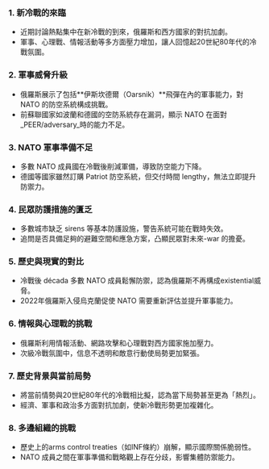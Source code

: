 ### 1. 新冷戰的來臨  
- 近期討論熱點集中在新冷戰的到來，俄羅斯和西方國家的對抗加劇。  
- 軍事、心理戰、情報活動等多方面壓力增加，讓人回憶起20世紀80年代的冷戰氛圍。  

### 2. 軍事威脅升級  
- 俄羅斯展示了包括**伊斯坎德爾（Oarsnik）**飛彈在內的軍事能力，對 NATO 的防空系統構成挑戰。  
- 前蘇聯國家如波蘭和德國的空防系統存在漏洞，顯示 NATO 在面對_PEER/adversary_時的能力不足。  

### 3. NATO 軍事準備不足  
- 多數 NATO 成員國在冷戰後削減軍備，導致防空能力下降。  
- 德國等國家雖然訂購 Patriot 防空系統，但交付時間 lengthy，無法立即提升防禦力。  

### 4. 民眾防護措施的匱乏  
- 多數城市缺乏 sirens 等基本防護設施，警告系統可能在戰時失效。  
- 追問是否具備足夠的避難空間和應急方案，凸顯民眾對未來-war 的擔憂。  

### 5. 歷史與現實的對比  
- 冷戰後 década 多數 NATO 成員鬆懈防禦，認為俄羅斯不再構成existential威脅。  
- 2022年俄羅斯入侵烏克蘭促使 NATO 需要重新評估並提升軍事能力。  

### 6. 情報與心理戰的挑戰  
- 俄羅斯利用情報活動、網路攻擊和心理戰對西方國家施加壓力。  
- 次級冷戰氛圍中，信息不透明和敵意行動使局勢更加緊張。  

### 7. 歷史背景與當前局勢  
- 將當前情勢與20世紀80年代的冷戰相比擬，認為當下局勢甚至更為「熱烈」。  
- 經濟、軍事和政治多方面對抗加劇，使新冷戰形勢更加複雜化。  

### 8. 多邊組織的挑戰  
- 歷史上的arms control treaties（如INF條約）崩解，顯示國際關係脆弱性。  
- NATO 成員之間在軍事準備和戰略觀上存在分歧，影響集體防禦能力。